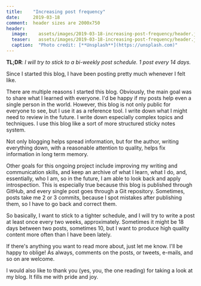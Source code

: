```yaml
---
title:    "Increasing post frequency"
date:     2019-03-18
comment:  header sizes are 2000x750
header:
  image:    assets/images/2019-03-18-increasing-post-frequency/header.jpg
  teaser:   assets/images/2019-03-18-increasing-post-frequency/header.jpg
  caption:  "Photo credit: [**Unsplash**](https://unsplash.com)"
---
```


**TL;DR**: *I will try to stick to a bi-weekly post schedule. 1 post every 14 days.*

Since I started this blog, I have been posting pretty much whenever I felt like.

There are multiple reasons I started this blog. Obviously, the main goal was to
share what I learned with everyone. I'd be happy if my posts help even a single
person in the world. However, this blog is not only public for everyone to see,
but I use it as a reference tool. I write down what I might need to review in
the future. I write down especially complex topics and techniques. I use this
blog like a sort of more structured sticky notes system.

Not only blogging helps spread information, but for the author, writing
everything down, with a reasonable attention to quality, helps fix information in
long term memory.

Other goals for this ongoing project include improving my writing and communication
skills, and keep an archive of what I learn, what I do, and, essentially, who I
am, so in the future, I am able to look back and apply introspection. This is
especially true because this blog is published through GitHub, and every single
post goes through a Git repository. Sometimes, posts take me 2 or 3 commits,
because I spot mistakes after publishing them, so I have to go back and correct
them.

So basically, I want to stick to a tighter schedule, and I will try to write a
post at least once every two weeks, approximately. Sometimes it might be 18 days
between two posts, sometimes 10, but I want to produce high quality content more
often than I have been lately.

If there's anything you want to read more about,
just let me know. I'll be happy to oblige! As always, comments on the posts, or
tweets, e-mails, and so on are welcome.

I would also like to thank you (yes, you, the one reading) for taking a look at
my blog. It fills me with pride and joy.
